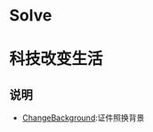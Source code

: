 # Solve
科技改变生活
====
## 说明

* [ChangeBackground](https://github.com/LHesperus/Solve/tree/master/ChangeBackground):证件照换背景

